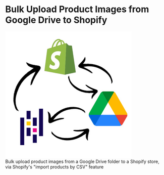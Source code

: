# Bulk Upload Product Images from Google Drive to Shopify
![picture](drive-to-shopify.jpg)  
Bulk upload product images from a Google Drive folder to a Shopify store, via Shopify's "import products by CSV" feature
